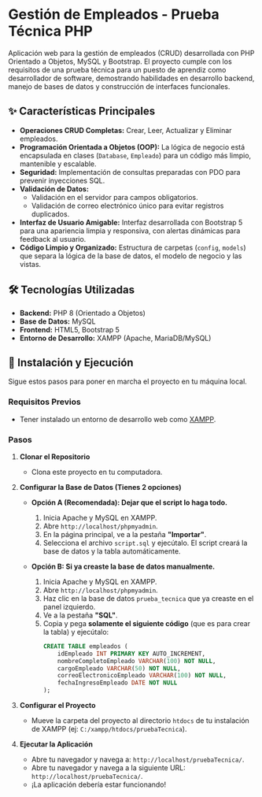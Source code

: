# Gestión de Empleados - Prueba Técnica PHP

Aplicación web para la gestión de empleados (CRUD) desarrollada con PHP Orientado a Objetos, MySQL y Bootstrap. El proyecto cumple con los requisitos de una prueba técnica para un puesto de aprendiz como desarrollador de software, demostrando habilidades en desarrollo backend, manejo de bases de datos y construcción de interfaces funcionales.

## ✨ Características Principales

* **Operaciones CRUD Completas:** Crear, Leer, Actualizar y Eliminar empleados.
* **Programación Orientada a Objetos (OOP):** La lógica de negocio está encapsulada en clases (`Database`, `Empleado`) para un código más limpio, mantenible y escalable.
* **Seguridad:** Implementación de consultas preparadas con PDO para prevenir inyecciones SQL.
* **Validación de Datos:**
    * Validación en el servidor para campos obligatorios.
    * Validación de correo electrónico único para evitar registros duplicados.
* **Interfaz de Usuario Amigable:** Interfaz desarrollada con Bootstrap 5 para una apariencia limpia y responsiva, con alertas dinámicas para feedback al usuario.
* **Código Limpio y Organizado:** Estructura de carpetas (`config`, `models`) que separa la lógica de la base de datos, el modelo de negocio y las vistas.

## 🛠️ Tecnologías Utilizadas

* **Backend:** PHP 8 (Orientado a Objetos)
* **Base de Datos:** MySQL
* **Frontend:** HTML5, Bootstrap 5
* **Entorno de Desarrollo:** XAMPP (Apache, MariaDB/MySQL)

## 🚀 Instalación y Ejecución

Sigue estos pasos para poner en marcha el proyecto en tu máquina local.

### Requisitos Previos

* Tener instalado un entorno de desarrollo web como [XAMPP](https://www.apachefriends.org/index.html).

### Pasos

1.  **Clonar el Repositorio**
    * Clona este proyecto en tu computadora.

2.  **Configurar la Base de Datos (Tienes 2 opciones)**

    * **Opción A (Recomendada): Dejar que el script lo haga todo.**
        1.  Inicia Apache y MySQL en XAMPP.
        2.  Abre `http://localhost/phpmyadmin`.
        3.  En la página principal, ve a la pestaña **"Importar"**.
        4.  Selecciona el archivo `script.sql` y ejecútalo. El script creará la base de datos y la tabla automáticamente.

    * **Opción B: Si ya creaste la base de datos manualmente.**
        1.  Inicia Apache y MySQL en XAMPP.
        2.  Abre `http://localhost/phpmyadmin`.
        3.  Haz clic en la base de datos `prueba_tecnica` que ya creaste en el panel izquierdo.
        4.  Ve a la pestaña **"SQL"**.
        5.  Copia y pega **solamente el siguiente código** (que es para crear la tabla) y ejecútalo:
            ```sql
            CREATE TABLE empleados (
                idEmpleado INT PRIMARY KEY AUTO_INCREMENT,
                nombreCompletoEmpleado VARCHAR(100) NOT NULL,
                cargoEmpleado VARCHAR(50) NOT NULL,
                correoElectronicoEmpleado VARCHAR(100) NOT NULL,
                fechaIngresoEmpleado DATE NOT NULL
            );
            ```

3.  **Configurar el Proyecto**
    * Mueve la carpeta del proyecto al directorio `htdocs` de tu instalación de XAMPP (ej: `C:/xampp/htdocs/pruebaTecnica`).

4.  **Ejecutar la Aplicación**
    * Abre tu navegador y navega a: `http://localhost/pruebaTecnica/`.
    * Abre tu navegador y navega a la siguiente URL: `http://localhost/pruebaTecnica/`.
    * ¡La aplicación debería estar funcionando!
